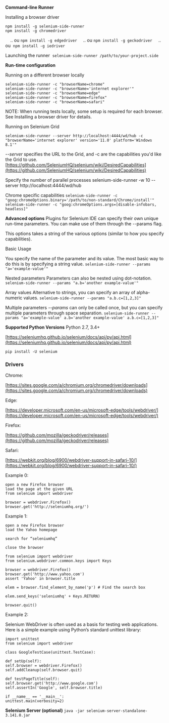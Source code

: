 **Command-line Runner** 

Installing a browser driver 
```
npm install -g selenium-side-runner
npm install -g chromedriver
```
    .. ou
`npm install -g edgedriver`
    .. ou
`npm install -g geckodriver`
    .. ou 
`npm install -g iedriver`

Launching the runner 
`selenium-side-runner /path/to/your-project.side`

**Run-time configuration**

Running on a different browser locally
```
selenium-side-runner -c "browserName=chrome"
selenium-side-runner -c "browserName='internet explorer'"
selenium-side-runner -c "browserName=edge"
selenium-side-runner -c "browserName=firefox"
selenium-side-runner -c "browserName=safari"
```

NOTE: When running tests locally, some setup is required for each browser. See Installing a browser driver for details.

Running on Selenium Grid

`selenium-side-runner --server http://localhost:4444/wd/hub -c "browserName='internet explorer' version='11.0' platform='Windows 8.1'"`

_--server_ specifies the URL to the Grid, and -c are the capabilities you'd like the Grid to use.
[https://github.com/SeleniumHQ/selenium/wiki/DesiredCapabilities](https://github.com/SeleniumHQ/selenium/wiki/DesiredCapabilities)

Specify the number of parallel processes
selenium-side-runner -w 10 --server http://localhost:4444/wd/hub

Chrome specific capabilities
`selenium-side-runner -c "goog:chromeOptions.binary='/path/to/non-standard/Chrome/install'"
selenium-side-runner -c "goog:chromeOptions.args=[disable-infobars, headless]"`

**Advanced options**
Plugins for Selenium IDE can specify their own unique run-time parameters. You can make use of them through the --params flag.

This options takes a string of the various options (similar to how you specify capabilities).

Basic Usage

You specify the name of the parameter and its value. The most basic way to do this is by specifying a string value.
`selenium-side-runner --params "a='example-value'"`

Nested parameters
Parameters can also be nested using dot-notation.
`selenium-side-runner --params "a.b='another example-value'"`

Array values
Alternative to strings, you can specify an array of alpha-numeric values.
`selenium-side-runner --params "a.b.c=[1,2,3]"`

Multiple parameters
_--params_ can only be called once, but you can specify multiple parameters through space separation.
`selenium-side-runner --params "a='example-value' a.b='another example-value' a.b.c=[1,2,3]"`

**Supported Python Versions**
Python 2.7, 3.4+

[https://seleniumhq.github.io/selenium/docs/api/py/api.html](https://seleniumhq.github.io/selenium/docs/api/py/api.html)

`pip install -U selenium`

### Drivers
Chrome:

[https://sites.google.com/a/chromium.org/chromedriver/downloads](https://sites.google.com/a/chromium.org/chromedriver/downloads)

Edge:

[https://developer.microsoft.com/en-us/microsoft-edge/tools/webdriver/](https://developer.microsoft.com/en-us/microsoft-edge/tools/webdriver/)

Firefox: 

[https://github.com/mozilla/geckodriver/releases](https://github.com/mozilla/geckodriver/releases)

Safari: 

[https://webkit.org/blog/6900/webdriver-support-in-safari-10/](https://webkit.org/blog/6900/webdriver-support-in-safari-10/)

  

Example 0:
```
open a new Firefox browser
load the page at the given URL
from selenium import webdriver

browser = webdriver.Firefox()
browser.get('http://seleniumhq.org/')
```

Example 1:
```
open a new Firefox browser
load the Yahoo homepage

search for “seleniumhq”

close the browser

from selenium import webdriver
from selenium.webdriver.common.keys import Keys

browser = webdriver.Firefox()
browser.get('http://www.yahoo.com')
assert 'Yahoo' in browser.title

elem = browser.find_element_by_name('p') # Find the search box

elem.send_keys('seleniumhq' + Keys.RETURN)

browser.quit()
```

  

Example 2:

Selenium WebDriver is often used as a basis for testing web applications. Here is a simple example using Python’s standard unittest library:
```
import unittest
from selenium import webdriver

class GoogleTestCase(unittest.TestCase):

def setUp(self):
self.browser = webdriver.Firefox()
self.addCleanup(self.browser.quit)

def testPageTitle(self):
self.browser.get('http://www.google.com')
self.assertIn('Google', self.browser.title)

if __name__ == '__main__':
unittest.main(verbosity=2)
```

**Selenium Server (optional)**
`java -jar selenium-server-standalone-3.141.0.jar`